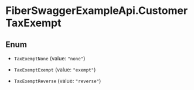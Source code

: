 # FiberSwaggerExampleApi.CustomerTaxExempt

## Enum


* `TaxExemptNone` (value: `"none"`)

* `TaxExemptExempt` (value: `"exempt"`)

* `TaxExemptReverse` (value: `"reverse"`)


